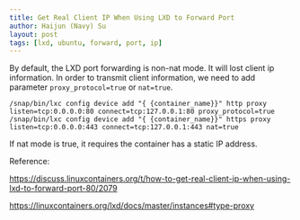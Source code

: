```yaml
---
title: Get Real Client IP When Using LXD to Forward Port
author: Haijun (Navy) Su
layout: post
tags: [lxd, ubuntu, forward, port, ip]
---
```


By default, the LXD port forwarding is non-nat mode. It will lost client ip information. In order to transmit client information, we need to add parameter `proxy_protocol=true` or `nat=true`.


```
/snap/bin/lxc config device add "{ {container_name}}" http proxy listen=tcp:0.0.0.0:80 connect=tcp:127.0.0.1:80 proxy_protocol=true
/snap/bin/lxc config device add "{ {container_name}}" https proxy listen=tcp:0.0.0.0:443 connect=tcp:127.0.0.1:443 nat=true
```

If nat mode is true, it requires the container has a static IP address.


Reference:

<https://discuss.linuxcontainers.org/t/how-to-get-real-client-ip-when-using-lxd-to-forward-port-80/2079>

<https://linuxcontainers.org/lxd/docs/master/instances#type-proxy>
